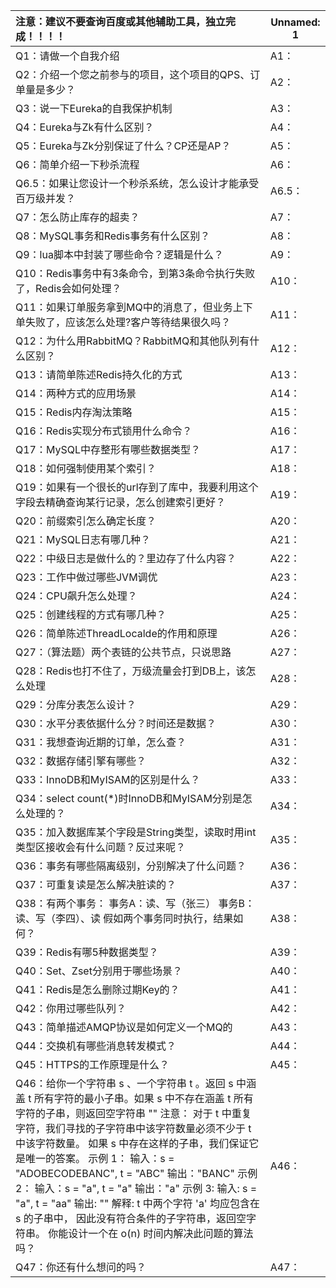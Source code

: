 | 注意：建议不要查询百度或其他辅助工具，独立完成！！！！       | Unnamed: 1 |
| :----------------------------------------------------------- | ---------- |
| Q1：请做一个自我介绍                                         | A1：       |
| Q2：介绍一个您之前参与的项目，这个项目的QPS、订单量是多少？  | A2：       |
| Q3：说一下Eureka的自我保护机制                               | A3：       |
| Q4：Eureka与Zk有什么区别？                                   | A4：       |
| Q5：Eureka与Zk分别保证了什么？CP还是AP？                     | A5：       |
| Q6：简单介绍一下秒杀流程                                     | A6：       |
| Q6.5：如果让您设计一个秒杀系统，怎么设计才能承受百万级并发？ | A6.5：     |
| Q7：怎么防止库存的超卖？                                     | A7：       |
| Q8：MySQL事务和Redis事务有什么区别？                         | A8：       |
| Q9：lua脚本中封装了哪些命令？逻辑是什么？                    | A9：       |
| Q10：Redis事务中有3条命令，到第3条命令执行失败了，Redis会如何处理？ | A10：      |
| Q11：如果订单服务拿到MQ中的消息了，但业务上下单失败了，应该怎么处理?客户等待结果很久吗？ | A11：      |
| Q12：为什么用RabbitMQ？RabbitMQ和其他队列有什么区别？        | A12：      |
| Q13：请简单陈述Redis持久化的方式                             | A13：      |
| Q14：两种方式的应用场景                                      | A14：      |
| Q15：Redis内存淘汰策略                                       | A15：      |
| Q16：Redis实现分布式锁用什么命令？                           | A16：      |
| Q17：MySQL中存整形有哪些数据类型？                           | A17：      |
| Q18：如何强制使用某个索引？                                  | A18：      |
| Q19：如果有一个很长的url存到了库中，我要利用这个字段去精确查询某行记录，怎么创建索引更好？ | A19：      |
| Q20：前缀索引怎么确定长度？                                  | A20：      |
| Q21：MySQL日志有哪几种？                                     | A21：      |
| Q22：中级日志是做什么的？里边存了什么内容？                  | A22：      |
| Q23：工作中做过哪些JVM调优                                   | A23：      |
| Q24：CPU飙升怎么处理？                                       | A24：      |
| Q25：创建线程的方式有哪几种？                                | A25：      |
| Q26：简单陈述ThreadLocalde的作用和原理                       | A26：      |
| Q27：（算法题）两个表链的公共节点，只说思路                  | A27：      |
| Q28：Redis也打不住了，万级流量会打到DB上，该怎么处理         | A28：      |
| Q29：分库分表怎么设计？                                      | A29：      |
| Q30：水平分表依据什么分？时间还是数据？                      | A30：      |
| Q31：我想查询近期的订单，怎么查？                            | A31：      |
| Q32：数据存储引擎有哪些？                                    | A32：      |
| Q33：InnoDB和MyISAM的区别是什么？                            | A33：      |
| Q34：select count(*)时InnoDB和MyISAM分别是怎么处理的？       | A34：      |
| Q35：加入数据库某个字段是String类型，读取时用int类型区接收会有什么问题？反过来呢？ | A35：      |
| Q36：事务有哪些隔离级别，分别解决了什么问题？                | A36：      |
| Q37：可重复读是怎么解决脏读的？                              | A37：      |
| Q38：有两个事务： 事务A：读、写（张三） 事务B：读、写（李四）、读 假如两个事务同时执行，结果如何？ | A38：      |
| Q39：Redis有哪5种数据类型？                                  | A39：      |
| Q40：Set、Zset分别用于哪些场景？                             | A40：      |
| Q41：Redis是怎么删除过期Key的？                              | A41：      |
| Q42：你用过哪些队列？                                        | A42：      |
| Q43：简单描述AMQP协议是如何定义一个MQ的                      | A43：      |
| Q44：交换机有哪些消息转发模式？                              | A44：      |
| Q45：HTTPS的工作原理是什么？                                 | A45：      |
| Q46：给你一个字符串 s 、一个字符串 t 。返回 s 中涵盖 t 所有字符的最小子串。如果 s 中不存在涵盖 t 所有字符的子串，则返回空字符串 ""    注意：  对于 t 中重复字符，我们寻找的子字符串中该字符数量必须不少于 t 中该字符数量。 如果 s 中存在这样的子串，我们保证它是唯一的答案。   示例 1：  输入：s = "ADOBECODEBANC", t = "ABC" 输出："BANC" 示例 2：  输入：s = "a", t = "a" 输出："a" 示例 3:  输入: s = "a", t = "aa" 输出: "" 解释: t 中两个字符 'a' 均应包含在 s 的子串中， 因此没有符合条件的子字符串，返回空字符串。 你能设计一个在 o(n) 时间内解决此问题的算法吗？ | A46：      |
| Q47：你还有什么想问的吗？                                    | A47：      |